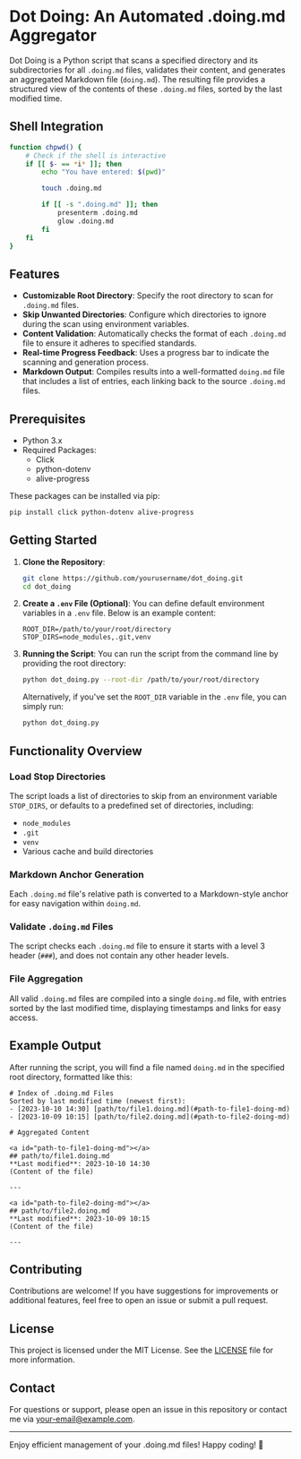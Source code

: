 # Dot Doing: An Automated .doing.md Aggregator

Dot Doing is a Python script that scans a specified directory and its subdirectories for all `.doing.md` files, validates their content, and generates an aggregated Markdown file (`doing.md`). The resulting file provides a structured view of the contents of these `.doing.md` files, sorted by the last modified time.

## Shell Integration

```bash
function chpwd() {
    # Check if the shell is interactive
    if [[ $- == *i* ]]; then
        echo "You have entered: $(pwd)"

        touch .doing.md

        if [[ -s ".doing.md" ]]; then
            presenterm .doing.md
            glow .doing.md
        fi
    fi
}

```


## Features

- **Customizable Root Directory**: Specify the root directory to scan for `.doing.md` files.
- **Skip Unwanted Directories**: Configure which directories to ignore during the scan using environment variables.
- **Content Validation**: Automatically checks the format of each `.doing.md` file to ensure it adheres to specified standards.
- **Real-time Progress Feedback**: Uses a progress bar to indicate the scanning and generation process.
- **Markdown Output**: Compiles results into a well-formatted `doing.md` file that includes a list of entries, each linking back to the source `.doing.md` files.

## Prerequisites

- Python 3.x
- Required Packages:
  - Click
  - python-dotenv
  - alive-progress

These packages can be installed via pip:

```bash
pip install click python-dotenv alive-progress
```

## Getting Started

1. **Clone the Repository**:
   ```bash
   git clone https://github.com/yourusername/dot_doing.git
   cd dot_doing
   ```

2. **Create a `.env` File (Optional)**:
   You can define default environment variables in a `.env` file. Below is an example content:
   ```plaintext
   ROOT_DIR=/path/to/your/root/directory
   STOP_DIRS=node_modules,.git,venv
   ```

3. **Running the Script**:
   You can run the script from the command line by providing the root directory:

   ```bash
   python dot_doing.py --root-dir /path/to/your/root/directory
   ```

   Alternatively, if you've set the `ROOT_DIR` variable in the `.env` file, you can simply run:

   ```bash
   python dot_doing.py
   ```

## Functionality Overview

### Load Stop Directories

The script loads a list of directories to skip from an environment variable `STOP_DIRS`, or defaults to a predefined set of directories, including:

- `node_modules`
- `.git`
- `venv`
- Various cache and build directories

### Markdown Anchor Generation

Each `.doing.md` file's relative path is converted to a Markdown-style anchor for easy navigation within `doing.md`.

### Validate `.doing.md` Files

The script checks each `.doing.md` file to ensure it starts with a level 3 header (`###`), and does not contain any other header levels.

### File Aggregation

All valid `.doing.md` files are compiled into a single `doing.md` file, with entries sorted by the last modified time, displaying timestamps and links for easy access.

## Example Output

After running the script, you will find a file named `doing.md` in the specified root directory, formatted like this:

```
# Index of .doing.md Files
Sorted by last modified time (newest first):
- [2023-10-10 14:30] [path/to/file1.doing.md](#path-to-file1-doing-md)
- [2023-10-09 10:15] [path/to/file2.doing.md](#path-to-file2-doing-md)

# Aggregated Content

<a id="path-to-file1-doing-md"></a>
## path/to/file1.doing.md
**Last modified**: 2023-10-10 14:30
(Content of the file)

---

<a id="path-to-file2-doing-md"></a>
## path/to/file2.doing.md
**Last modified**: 2023-10-09 10:15
(Content of the file)

---
```

## Contributing

Contributions are welcome! If you have suggestions for improvements or additional features, feel free to open an issue or submit a pull request.

## License

This project is licensed under the MIT License. See the [LICENSE](LICENSE) file for more information.

## Contact

For questions or support, please open an issue in this repository or contact me via [your-email@example.com](mailto:your-email@example.com).

---

Enjoy efficient management of your .doing.md files! Happy coding! 🎉
